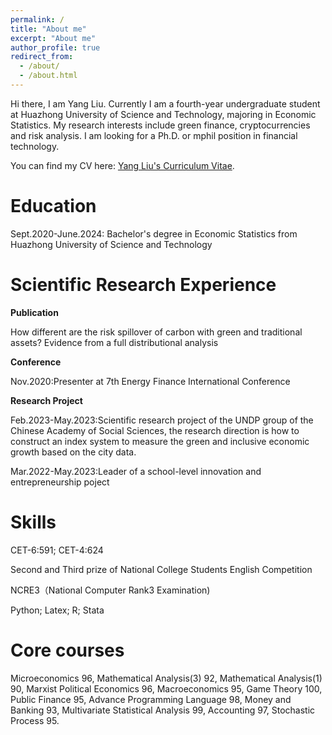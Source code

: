 ```yaml
---
permalink: /
title: "About me"
excerpt: "About me"
author_profile: true
redirect_from: 
  - /about/
  - /about.html
---
```

Hi there, I am Yang Liu. Currently I am a fourth-year undergraduate student at Huazhong University of Science and Technology, majoring in Economic Statistics. My research interests include green finance, cryptocurrencies and risk analysis. I am looking for a Ph.D. or mphil position in financial technology. 

You can find my CV here: [Yang Liu's Curriculum Vitae](assets/CV.pdf).

Education
======
Sept.2020-June.2024: Bachelor's degree in Economic Statistics from Huazhong University of Science and Technology

Scientific Research Experience
======
**Publication**

How different are the risk spillover of carbon with green and traditional assets? Evidence from a full distributional analysis 

**Conference**

Nov.2020:Presenter at 7th Energy Finance International Conference

**Research Project**

Feb.2023-May.2023:Scientific research project of the UNDP group of the Chinese Academy of Social Sciences, the research direction is how to construct an index system to measure the green and inclusive economic growth based on the city data.

Mar.2022-May.2023:Leader of a school-level innovation and entrepreneurship poject

Skills
======
CET-6:591; CET-4:624

Second and Third prize of National College Students English Competition

NCRE3（National Computer Rank3 Examination)

Python; Latex; R; Stata

Core courses
======
Microeconomics 96, Mathematical Analysis(3) 92, Mathematical Analysis(1) 90, Marxist 
Political Economics 96, Macroeconomics 95, Game Theory 100, Public Finance 95, Advance 
Programming Language 98, Money and Banking 93, Multivariate Statistical Analysis 99, Accounting 97, 
Stochastic Process 95.


